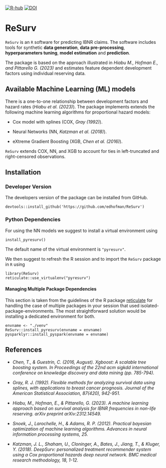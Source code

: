 [![R-hub](https://github.com/gpitt71/ReSurv/actions/workflows/rhub.yaml/badge.svg)](https://github.com/gpitt71/ReSurv/actions/workflows/rhub.yaml)
[![DOI](https://zenodo.org/badge/DOI/10.5281/zenodo.10418823.svg)](https://doi.org/10.5281/zenodo.10418823)

# ReSurv

`ReSurv` is an `R` software for predicting IBNR claims. The software includes tools for synthetic **data generation**, **data pre-processing**, **hyperparameters tuning**, **model estimation** and **prediction**.

The package is based on the approach illustrated in *Hiabu M., Hofman E., and Pittarello G. (2023)* and estimates feature dependent development factors using individual reserving data. 


## Available Machine Learning (ML) models

There is a one-to-one relationship between development factors and hazard rates (*Hiabu et al. (2023)*). The package implements extends the following machine learning algorithms for proportional hazard models:

* Cox model with splines (COX, *Gray (1992)*).

* Neural Networks (NN, *Katzman et al. (2018)*).

* eXtreme Gradient Boosting (XGB, *Chen et al. (2016)*).

`ReSurv` extends COX, NN, and XGB to account for ties in left-truncated and right-censored observations.

## Installation

### Developer Version

The developers version of the package can be installed from GitHub.

```
devtools::install_github('https://github.com/edhofman/ReSurv')
```

### Python Dependencies

For using the NN models we suggest to install a virtual environment using

```
install_pyresurv()
```


The default name of the virtual environment is `"pyresurv"`.

We then suggest to refresh the R session and to import the `ReSurv` package in `R` using 

```
library(ReSurv)
reticulate::use_virtualenv("pyresurv")
```

#### Managing Multiple Package Dependencies

This section is taken from the guidelines of the R package [reticulate](https://rstudio.github.io/reticulate/articles/python_dependencies.html) for handling the case of multiple packages in your session that used isolated-package-environments.
The most straightforward solution would be installing a dedicated environment for both.

```
envname <- "./venv"
ReSurv::install_pyresurv(envname = envname)
pysparklyr::install_pyspark(envname = envname)

```



## References 

- *Chen, T., & Guestrin, C. (2016, August). Xgboost: A scalable tree boosting system. In Proceedings of the 22nd acm sigkdd international conference on knowledge discovery and data mining (pp. 785-794).*

- *Gray, R. J. (1992). Flexible methods for analyzing survival data using splines, with applications to breast cancer prognosis. Journal of the American Statistical Association, 87(420), 942-951.*

- *Hiabu, M., Hofman, E., & Pittarello, G. (2023). A machine learning approach based on survival analysis for IBNR frequencies in non-life reserving. arXiv preprint arXiv:2312.14549.* 

- *Snoek, J., Larochelle, H., & Adams, R. P. (2012). Practical bayesian optimization of machine learning algorithms. Advances in neural information processing systems, 25.*

- *Katzman, J. L., Shaham, U., Cloninger, A., Bates, J., Jiang, T., & Kluger, Y. (2018). DeepSurv: personalized treatment recommender system using a Cox proportional hazards deep neural network. BMC medical research methodology, 18, 1-12.*



